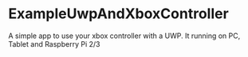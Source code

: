 # ExampleUwpAndXboxController

A simple app to use your xbox controller with a UWP. It running on PC,
Tablet and Raspberry Pi 2/3
